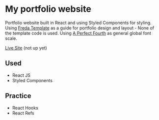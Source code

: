 # My portfolio website

Portfolio website built in React and using Styled Components for styling. Using [Freda Template](https://preview.themeforest.net/item/freda-personal-resume-portfolio-blog-html-template/full_screen_preview/24485009) as a guide for portfolio design and layout - None of the template code is used. Using [A Perfect Fourth](https://type-scale.com/) as general global font scale.

[Live Site](#) (not up yet)

## Used

- React JS
- Styled Components

## Practice

- React Hooks
- React Refs
